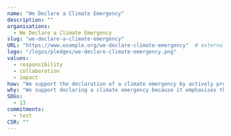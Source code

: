 ```yaml
---
name: "We Declare a Climate Emergency"
description: ""
organisations: 
  - We Declare a Climate Emergency
slug: "we-declare-a-climate-emergency"
URL: "https://www.example.org/we-declare-climate-emergency"  # external or internal URL to pledge site or info
logo: "/logos/pledges/we-declare-climate-emergency.png"
values: 
  - responsibility
  - collaboration
  - impact
how: "We support the declaration of a climate emergency by actively promoting awareness, advocating for policy changes, and implementing sustainable practices in our operations. Our commitment includes reducing carbon emissions, investing in renewable energy, and engaging with communities to foster a collective response to the climate crisis. Together, we aim to inspire action and drive change towards a sustainable future."
why: "We support declaring a climate emergency because it emphasises the urgent need for immediate action to combat climate change. This declaration serves as a rallying cry for governments, organizations, and individuals to recognize the severity of the crisis and to implement the necessary measures to reduce carbon emissions, protect ecosystems, and ensure a sustainable future for generations to come. It aligns with our core values of responsibility towards the planet and prioritizing the health of our environment."
SDGs: 
  - 13
commitments:
  - test
CSR: ""
---
```

